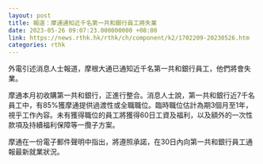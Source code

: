 ```yaml
---
layout: post
title: 報道：摩通通知近千名第一共和銀行員工將失業
date: 2023-05-26 09:07:23.000000000 +08:00
link: https://news.rthk.hk/rthk/ch/component/k2/1702209-20230526.htm
categories: rthk
---
```


外電引述消息人士報道，摩根大通已通知近千名第一共和銀行員工，他們將會失業。

摩通本月初收購第一共和銀行，正進行整合。消息人士說，第一共和銀行近7千名員工中，有85%獲摩通提供過渡性或全職職位。臨時職位估計為期3個月至1年，視乎工作內容。未有獲得職位的員工將獲得60日工資及福利，以及額外的一次性款項及持續福利保障等一攬子方案。

摩通在一份電子郵件聲明中指出，將遵照承諾，在30日內向第一共和銀行員工通報最新就業狀況。
